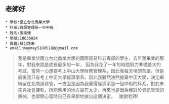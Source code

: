 
老師好
--------
    * 學校:國立台北商業大學  
    * 科系:資訊管理系一年甲班  
    * 姓名:張瑜倢  
    * 學號:10636024  
    * 興趣:騎公路車  
    * email:maymay51885188@gmail.com  
>我是畢業於國立台北商業大學的國際貿易科五專部的學生，去年我畢業的那年，對我來說是成長最多的一年， 因為我花了一年的時間努力準備差大的考試，當時一心想要考上中山大學財務管理系，因此我每天埋頭苦讀，但是最後我只有考上中正大學經濟學系。因此我毅然決然放棄中正大學，決定繼續留在北商讀資管，一方面是因為我覺得經濟系是一個學術的科系，對於未來與社會接軌，所能應用的地方實在太少，再來也是因為我對於資訊管理的熱誠，也很開心當時自己有果斷地做出這個決定。  
>謝謝老師!
